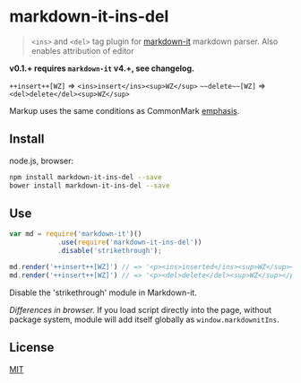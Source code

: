 # markdown-it-ins-del

> `<ins>` and `<del>` tag plugin for [markdown-it](https://github.com/markdown-it/markdown-it) markdown parser.
Also enables attribution of editor

__v0.1.+ requires `markdown-it` v4.+, see changelog.__

`++insert++[WZ]` => `<ins>insert</ins><sup>WZ</sup>`
`~~delete~~[WZ]` => `<del>delete</del><sup>WZ</sup>`

Markup uses the same conditions as CommonMark [emphasis](http://spec.commonmark.org/0.15/#emphasis-and-strong-emphasis).


## Install

node.js, browser:

```bash
npm install markdown-it-ins-del --save
bower install markdown-it-ins-del --save
```

## Use

```js
var md = require('markdown-it')()
            .use(require('markdown-it-ins-del'))
            .disable('strikethrough');

md.render('++insert++[WZ]') // => '<p><ins>inserted</ins><sup>WZ</sup></p>'
md.render('++insert++[WZ]') // => '<p><del>delete</del><sup>WZ</sup></p>'
```

Disable the 'strikethrough' module in Markdown-it.

_Differences in browser._ If you load script directly into the page, without
package system, module will add itself globally as `window.markdownitIns`.


## License

[MIT](https://github.com/markdown-it/markdown-it-ins-del-attributable/blob/master/LICENSE)
